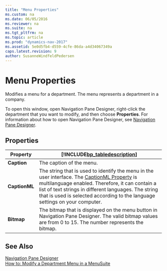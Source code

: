 ```yaml
---
title: "Menu Properties"
ms.custom: na
ms.date: 06/05/2016
ms.reviewer: na
ms.suite: na
ms.tgt_pltfrm: na
ms.topic: article
ms.prod: "dynamics-nav-2017"
ms.assetid: 5e0d5fb4-d559-4cfe-86da-a4d34067349a
caps.latest.revision: 9
author: SusanneWindfeldPedersen
---
```

# Menu Properties
Modifies a menu for a department. The menu represents a department in a company.  

 To open this window, open Navigation Pane Designer, right-click the department that you want to modify, and then choose **Properties**. For information about how to open Navigation Pane Designer, see [Navigation Pane Designer](-$-S_2401-Navigation-Pane-Designer-$-.md).  

## Properties  

|Property|[!INCLUDE[bp_tabledescription](../includes/bp_tabledescription_md.md)]|  
|--------------|---------------------------------------|  
|**Caption**|The caption of the menu.|  
|**CaptionML**|The string that is used to identify the menu in the user interface. The [CaptionML Property](devenv-captionml-property.md) is multilanguage enabled. Therefore, it can contain a list of text strings in different languages. The string that is used is selected according to the language settings on your computer.|  
|**Bitmap**|The bitmap that is displayed on the menu button in Navigation Pane Designer. The valid bitmap values are from 0 to 15. The number represents the bitmap.|  

## See Also  
 [Navigation Pane Designer](-$-S_2401-Navigation-Pane-Designer-$-.md)   
 [How to: Modify a Department Menu in a MenuSuite](../How-to--Modify-a-Department-Menu-in-a-MenuSuite.md)
